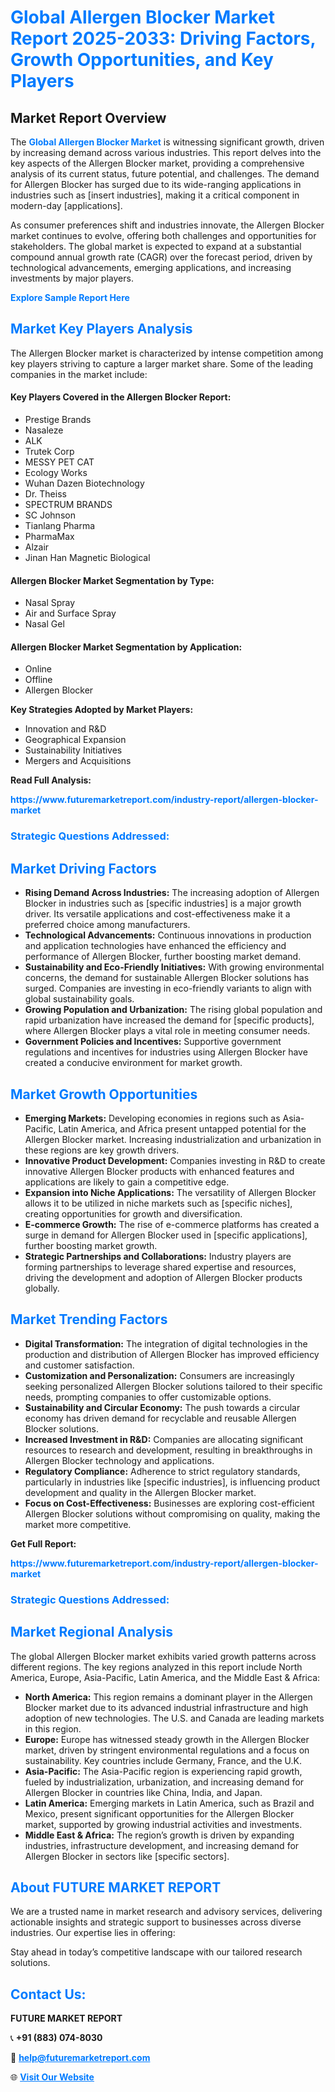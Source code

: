 <h1 style="color: #007BFF;">Global Allergen Blocker Market Report 2025-2033: Driving Factors, Growth Opportunities, and Key Players</h1>

<section id="overview">
<h2>Market Report Overview</h2>
<p>The <a href="https://www.futuremarketreport.com/industry-report/allergen-blocker-market" style="color: #007BFF; text-decoration: none;"><strong>Global Allergen Blocker Market</strong></a> is witnessing significant growth, driven by increasing demand across various industries. This report delves into the key aspects of the Allergen Blocker market, providing a comprehensive analysis of its current status, future potential, and challenges. The demand for Allergen Blocker has surged due to its wide-ranging applications in industries such as [insert industries], making it a critical component in modern-day [applications].</p>
<p>As consumer preferences shift and industries innovate, the Allergen Blocker market continues to evolve, offering both challenges and opportunities for stakeholders. The global market is expected to expand at a substantial compound annual growth rate (CAGR) over the forecast period, driven by technological advancements, emerging applications, and increasing investments by major players.</p>
</section>

<section id="overview">
<p><a href="https://www.futuremarketreport.com/request-sample/reportId=122207" style="color: #007BFF; text-decoration: none;"><strong>Explore Sample Report Here</strong></a></p>
</section>

<section id="key-players">
<h2 style="color: #007BFF;">Market Key Players Analysis</h2>
<p>The Allergen Blocker market is characterized by intense competition among key players striving to capture a larger market share. Some of the leading companies in the market include:</p>
<h4>Key Players Covered in the Allergen Blocker Report:</h4>
<ul><li>Prestige Brands</li><li>Nasaleze</li><li>ALK</li><li>Trutek Corp</li><li>MESSY PET CAT</li><li>Ecology Works</li><li>Wuhan Dazen Biotechnology</li><li>Dr. Theiss</li><li>SPECTRUM BRANDS</li><li>SC Johnson</li><li>Tianlang Pharma</li><li>PharmaMax</li><li>Alzair</li><li>Jinan Han Magnetic Biological</li></ul>
<h4>Allergen Blocker Market Segmentation by Type:</h4>
<ul><li>Nasal Spray</li><li>Air and Surface Spray</li><li>Nasal Gel</li></ul>

<h4>Allergen Blocker Market Segmentation by Application:</h4>
<ul><li>Online</li><li>Offline</li><li>Allergen Blocker</li></ul>
<p><strong>Key Strategies Adopted by Market Players:</strong></p>
<ul>
<li>Innovation and R&D</li>
<li>Geographical Expansion</li>
<li>Sustainability Initiatives</li>
<li>Mergers and Acquisitions</li>
</ul>
</section>

<section>
<p><strong>Read Full Analysis: </strong></p><a href="https://www.futuremarketreport.com/industry-report/allergen-blocker-market" style="color: #007BFF; text-decoration: none;"><strong>https://www.futuremarketreport.com/industry-report/allergen-blocker-market</strong></a>
<h3 style="color: #007BFF;">Strategic Questions Addressed:</h3>
</section>

<section id="driving-factors">
<h2 style="color: #007BFF;">Market Driving Factors</h2>
<ul>
<li><strong>Rising Demand Across Industries:</strong> The increasing adoption of Allergen Blocker in industries such as [specific industries] is a major growth driver. Its versatile applications and cost-effectiveness make it a preferred choice among manufacturers.</li>
<li><strong>Technological Advancements:</strong> Continuous innovations in production and application technologies have enhanced the efficiency and performance of Allergen Blocker, further boosting market demand.</li>
<li><strong>Sustainability and Eco-Friendly Initiatives:</strong> With growing environmental concerns, the demand for sustainable Allergen Blocker solutions has surged. Companies are investing in eco-friendly variants to align with global sustainability goals.</li>
<li><strong>Growing Population and Urbanization:</strong> The rising global population and rapid urbanization have increased the demand for [specific products], where Allergen Blocker plays a vital role in meeting consumer needs.</li>
<li><strong>Government Policies and Incentives:</strong> Supportive government regulations and incentives for industries using Allergen Blocker have created a conducive environment for market growth.</li>
</ul>
</section>

<section id="growth-opportunities">
<h2 style="color: #007BFF;">Market Growth Opportunities</h2>
<ul>
<li><strong>Emerging Markets:</strong> Developing economies in regions such as Asia-Pacific, Latin America, and Africa present untapped potential for the Allergen Blocker market. Increasing industrialization and urbanization in these regions are key growth drivers.</li>
<li><strong>Innovative Product Development:</strong> Companies investing in R&D to create innovative Allergen Blocker products with enhanced features and applications are likely to gain a competitive edge.</li>
<li><strong>Expansion into Niche Applications:</strong> The versatility of Allergen Blocker allows it to be utilized in niche markets such as [specific niches], creating opportunities for growth and diversification.</li>
<li><strong>E-commerce Growth:</strong> The rise of e-commerce platforms has created a surge in demand for Allergen Blocker used in [specific applications], further boosting market growth.</li>
<li><strong>Strategic Partnerships and Collaborations:</strong> Industry players are forming partnerships to leverage shared expertise and resources, driving the development and adoption of Allergen Blocker products globally.</li>
</ul>
</section>

<section id="trending-factors">
<h2 style="color: #007BFF;">Market Trending Factors</h2>
<ul>
<li><strong>Digital Transformation:</strong> The integration of digital technologies in the production and distribution of Allergen Blocker has improved efficiency and customer satisfaction.</li>
<li><strong>Customization and Personalization:</strong> Consumers are increasingly seeking personalized Allergen Blocker solutions tailored to their specific needs, prompting companies to offer customizable options.</li>
<li><strong>Sustainability and Circular Economy:</strong> The push towards a circular economy has driven demand for recyclable and reusable Allergen Blocker solutions.</li>
<li><strong>Increased Investment in R&D:</strong> Companies are allocating significant resources to research and development, resulting in breakthroughs in Allergen Blocker technology and applications.</li>
<li><strong>Regulatory Compliance:</strong> Adherence to strict regulatory standards, particularly in industries like [specific industries], is influencing product development and quality in the Allergen Blocker market.</li>
<li><strong>Focus on Cost-Effectiveness:</strong> Businesses are exploring cost-efficient Allergen Blocker solutions without compromising on quality, making the market more competitive.</li>
</ul>
</section>

<section>
<p><strong>Get Full Report: </strong></p><a href="https://www.futuremarketreport.com/industry-report/allergen-blocker-market" style="color: #007BFF; text-decoration: none;"><strong>https://www.futuremarketreport.com/industry-report/allergen-blocker-market</strong></a>
<h3 style="color: #007BFF;">Strategic Questions Addressed:</h3>
</section>


<section id="regional-analysis">
<h2 style="color: #007BFF;">Market Regional Analysis</h2>
<p>The global Allergen Blocker market exhibits varied growth patterns across different regions. The key regions analyzed in this report include North America, Europe, Asia-Pacific, Latin America, and the Middle East & Africa:</p>
<ul>
<li><strong>North America:</strong> This region remains a dominant player in the Allergen Blocker market due to its advanced industrial infrastructure and high adoption of new technologies. The U.S. and Canada are leading markets in this region.</li>
<li><strong>Europe:</strong> Europe has witnessed steady growth in the Allergen Blocker market, driven by stringent environmental regulations and a focus on sustainability. Key countries include Germany, France, and the U.K.</li>
<li><strong>Asia-Pacific:</strong> The Asia-Pacific region is experiencing rapid growth, fueled by industrialization, urbanization, and increasing demand for Allergen Blocker in countries like China, India, and Japan.</li>
<li><strong>Latin America:</strong> Emerging markets in Latin America, such as Brazil and Mexico, present significant opportunities for the Allergen Blocker market, supported by growing industrial activities and investments.</li>
<li><strong>Middle East & Africa:</strong> The region’s growth is driven by expanding industries, infrastructure development, and increasing demand for Allergen Blocker in sectors like [specific sectors].</li>
</ul>
</section>

<footer>
<h2 style="color: #007BFF;">About FUTURE MARKET REPORT</h2>
<p>We are a trusted name in market research and advisory services, delivering actionable insights and strategic support to businesses across diverse industries. Our expertise lies in offering:</p>

<p>Stay ahead in today’s competitive landscape with our tailored research solutions.</p>

<h2 style="color: #007BFF;">Contact Us:</h2>
<p><strong>FUTURE MARKET REPORT</strong></p>
<p>📞 <strong>+91 (883) 074-8030</strong></p>
<p>📧 <strong><a href="mailto:help@futuremarketreport.com" style="color: #007BFF;">help@futuremarketreport.com</a></strong></p>
<p>🌐 <strong><a href="https://www.futuremarketreport.com/" style="color: #007BFF;">Visit Our Website</a></strong></p>
</footer>